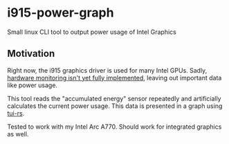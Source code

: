 # i915-power-graph
Small linux CLI tool to output power usage of Intel Graphics
## Motivation
Right now, the i915 graphics driver is used for many Intel GPUs. Sadly, [hardware monitoring isn't yet fully implemented](https://github.com/torvalds/linux/blob/master/drivers/gpu/drm/i915/i915_hwmon.c), leaving out important data like power usage.

This tool reads the "accumulated energy" sensor repeatedly and artificially calculates the current power usage. This data is presented in a graph using [tui-rs](https://github.com/fdehau/tui-rs).

Tested to work with my Intel Arc A770. Should work for integrated graphics as well.